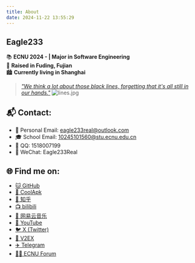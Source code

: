 ```yaml
---
title: About
date: 2024-11-22 13:55:29
---
```


## **Eagle233**  

📚 **ECNU 2024 - | Major in Software Engineering**  
🏡 **Raised in Fuding, Fujian**  
🏙️ **Currently living in Shanghai**  

> [*"We think a lot about those black lines, forgetting that it's all still in our hands."*](https://x.com/waitbutwhy/status/1367871165319049221)
![lines.jpg](https://s2.loli.net/2025/03/31/AwFbxP63DWZH5j8.jpg)

## **📬 Contact:**  

- 📧 Personal Email: [eagle233real@outlook.com](mailto:eagle233real@outlook.com)  
- 🎓 School Email: [10245101560@stu.ecnu.edu.cn](mailto:10245101560@stu.ecnu.edu.cn)  
- 🐧 QQ: 1518007199  
- 💬 WeChat: Eagle233Real

## **🌐 Find me on:**  

- [🐱 GitHub](https://github.com/Eagle233Fake)  
- [📱 CoolApk](http://www.coolapk.com/u/1811396)  
- [🤔 知乎](https://www.zhihu.com/people/About_Ho)  
- [📺 bilibili](https://space.bilibili.com/33175445)  
- [🎵 网易云音乐](https://music.163.com/#/user/home?id=6491459085)  
- [🎥 YouTube](https://www.youtube.com/@Eagle233Real)  
- [🐦 X (Twitter)](https://x.com/Eagle233_Real)  
- [💬 V2EX](https://www.v2ex.com/member/Eagle233)
- [✈️ Telegram](https://t.me/Eagle233Fake)  
- [🧑‍💻 ECNU Forum](https://ecnu.im/u/Eagle233)
